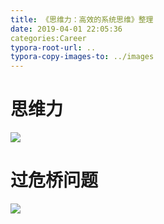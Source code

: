 ```yaml
---
title: 《思维力：高效的系统思维》整理
date: 2019-04-01 22:05:36
categories:Career
typora-root-url: ..
typora-copy-images-to: ../images
---
```


# 思维力
![](/images/20190401220444858.png)
# 过危桥问题
![](/images/20190401220514715.png)

